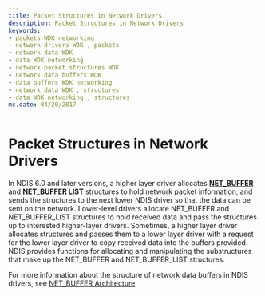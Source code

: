 ```yaml
---
title: Packet Structures in Network Drivers
description: Packet Structures in Network Drivers
keywords:
- packets WDK networking
- network drivers WDK , packets
- network data WDK
- data WDK networking
- network packet structures WDK
- network data buffers WDK
- data buffers WDK networking
- network data WDK , structures
- data WDK networking , structures
ms.date: 04/20/2017
---
```


# Packet Structures in Network Drivers





In NDIS 6.0 and later versions, a higher layer driver allocates [**NET\_BUFFER**](/windows-hardware/drivers/ddi/nbl/ns-nbl-net_buffer) and [**NET\_BUFFER LIST**](/windows-hardware/drivers/ddi/nbl/ns-nbl-net_buffer_list) structures to hold network packet information, and sends the structures to the next lower NDIS driver so that the data can be sent on the network. Lower-level drivers allocate NET\_BUFFER and NET\_BUFFER\_LIST structures to hold received data and pass the structures up to interested higher-layer drivers. Sometimes, a higher layer driver allocates structures and passes them to a lower layer driver with a request for the lower layer driver to copy received data into the buffers provided. NDIS provides functions for allocating and manipulating the substructures that make up the NET\_BUFFER and NET\_BUFFER\_LIST structures.

For more information about the structure of network data buffers in NDIS drivers, see [NET\_BUFFER Architecture](net-buffer-architecture.md).

 

